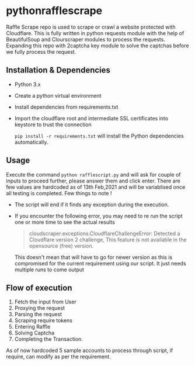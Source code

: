 # pythonrafflescrape

Raffle Scrape repo is used to scrape or crawl a website protected with Cloudflare. This is fully written in python requests module with the help of BeautifulSoup and Clourscraper modules to process the requests. Expanding this repo with 2captcha key module to solve the captchas before we fully process the request.

## Installation & Dependencies
  - Python 3.x
  - Create a python virtual environment
  - Install dependencies from requirements.txt
  - Import the cloudflare root and intermediate SSL certificates into keystore to trust the connection

    `pip install -r requirements.txt` will install the Python dependencies automatically.

## Usage

Execute the command   `python rafflescript.py` and will ask for couple of inputs to proceed further, please answer them and click enter. There are few values are hardcoded as of 13th Feb,2021 and will be variablised once all testing is completed. Few things to note !

- The script will end if it finds any exception during the execution.
- If you encounter the following error, you may need to re run the script one or more time to see the actual results
  > cloudscraper.exceptions.CloudflareChallengeError: Detected a Cloudflare version 2 challenge, This feature is not available in the opensource (free) version.

  This doesn't mean that will have to go for newer version as this is compromised for the current requirement using our script. It just needs multiple runs to come output

## Flow of execution

  1. Fetch the input from User
  2. Proxying the request
  3. Parsing the request
  4. Scraping require tokens
  5. Entering Raffle
  6. Solving Captcha
  7. Completing the Transaction.

As of now hardcoded 5 sample accounts to process through script, if require, can modify as per the requirement.

